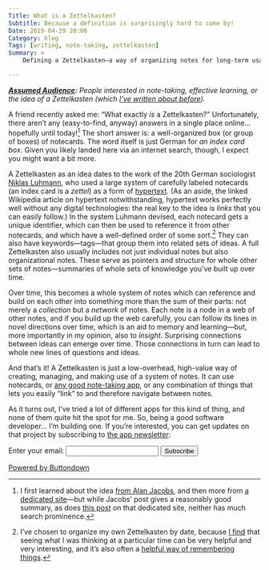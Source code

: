 ```yaml
---
Title: What is a Zettelkasten?
Subtitle: Because a definition is surprisingly hard to come by!
Date: 2019-04-29 20:00
Category: blog
Tags: [writing, note-taking, zettelkasten]
Summary: >
    Defining a Zettelkasten—a way of organizing notes for long-term usability and effective learning.

---
```


<i><b>[Assumed Audience][aa]:</b> People interested in note-taking, effective learning, or the idea of a Zettelkasten (which [I’ve written about before][zettelkasten]).</i>

[aa]: https://www.chriskrycho.com/2018/assumed-audiences.html

A friend recently asked me: “What exactly *is* a Zettelkasten?” Unfortunately, there aren’t any (easy-to-find, anyway) answers in a single place online… hopefully until today![^background] The short answer is: a well-organized box (or group of boxes) of notecards. The word itself is just German for <i>an index card box</i>. Given you likely landed here via an internet search, though, I expect you might want a bit more.

A Zettelkasten as an idea dates to the work of the 20th German sociologist [Niklas Luhmann], who used a large system of carefully labeled notecards (an index card is a <i>zettel</i>) as a form of [hypertext]. (As an aside, the linked Wikipedia article on hypertext notwithstanding, hypertext works perfectly well without any digital technologies: the real key to the idea is *links* that you can easily follow.) In the system Luhmann devised, each notecard gets a unique identifier, which can then be used to reference it from other notecards, and which have a well-defined order of some sort.[^order] They can also have keywords—tags—that group them into related sets of ideas. A full Zettelkasten also usually includes not just individual notes but also organizational notes. These serve as pointers and structure for whole other sets of notes—summaries of whole sets of knowledge you’ve built up over time.

Over time, this becomes a whole system of notes which can reference and build on each other into something more than the sum of their parts: not merely a *collection* but a *network* of notes. Each note is a node in a web of other notes, and if you build up the web carefully, you can follow its lines in novel directions over time, which is an aid to memory and learning—but, more importantly in my opinion, also to *insight*. Surprising connections between ideas can emerge over time. Those connections in turn can lead to whole new lines of questions and ideas.

And that’s it! A Zettelkasten is just a low-overhead, high-value way of creating, managing, and making use of a system of notes. It can use notecards, or [any good note-taking app][bear], or any combination of things that lets you easily “link” to and therefore navigate between notes.

<aside>

As it turns out, I’ve tried a lot of different apps for this kind of thing, and none of them quite hit the spot for me. So, being a good software developer… I’m building one. If you’re interested, you can get updates on that project by subscribing to [the app newsletter][rewrite-list]:

<form
  action="https://buttondown.email/api/emails/embed-subscribe/rewrite"
  method="post"
  target="popupwindow"
  onsubmit="window.open('https://buttondown.email/rewrite', 'popupwindow')"
  class="embeddable-buttondown-form"
>
  <label for="bd-email">Enter your email:</label>
  <input type="email" name="email" id="bd-email">
  <input type="hidden" value="1" name="embed"/>
  <input type="submit" value="Subscribe" />
  <p>
    <a href="https://buttondown.email" target="_blank">Powered by Buttondown</a>
  </p>
</form>

</aside>

[^background]: I first learned about the idea [from Alan Jacobs][aj], and then more from [a dedicated site][.de]—but while Jacobs’ post gives a reasonably good summary, as does [this post][create] on that dedicated site, neither has much search prominence.

[^order]: I’ve chosen to organize my own Zettelkasten by date, because [I find][blog] that seeing what I was thinking at a particular time can be very helpful and very interesting, and it’s also often a [helpful way of remembering things][date].

[zettelkasten]: https://www.chriskrycho.com/zettelkasten/
[Niklas Luhmann]: https://en.wikipedia.org/wiki/Special:Search?search=Niklas%20Luhmann&go=Go
[hypertext]: https://en.wikipedia.org/wiki/Hypertext
[bear]: https://bear.app
[rewrite-list]: https://buttondown.email/rewrite
[aj]: https://blog.ayjay.org/my-zettelkasten/
[.de]: https://zettelkasten.de
[create]: https://zettelkasten.de/posts/zettelkasten-improves-thinking-writing/
[blog]: https://www.chriskrycho.com/2018/blog-as-note-taking-tool.html
[date]: https://zettelkasten.de/posts/add-identity/
